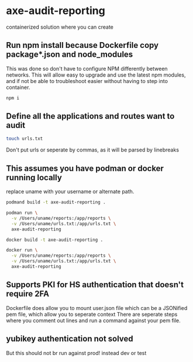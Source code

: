 # axe-audit-reporting
containerized solution where you can create

## Run npm install because Dockerfile copy package*.json and node_modules
This was done so don't have to configure NPM differently between networks.
This will allow easy to upgrade and use the latest npm modules, and if not be able to troubleshoot easier without having to step into container.
``` bash
npm i
```

## Define all the applications and routes want to audit
``` bash
touch urls.txt
```
Don't put urls or seperate by commas, as it will be parsed by linebreaks

## This assumes you have podman or docker running locally
replace uname with your username or alternate path.
``` bash
podmand build -t axe-audit-reporting .

podman run \
  -v /Users/uname/reports:/app/reports \
  -v /Users/uname/urls.txt:/app/urls.txt \
  axe-audit-reporting
```

``` bash
docker build -t axe-audit-reporting .

docker run \
  -v /Users/uname/reports:/app/reports \
  -v /Users/uname/urls.txt:/app/urls.txt \
  axe-audit-reporting
```

## Supports PKI for HS authentication that doesn't require 2FA
Dockerfile does allow you to mount user.json file which can be a JSONified pem file, which allow you to seperate context
There are seperate steps where you comment out lines and run a command against your pem file.

## yubikey authentication not solved
But this should not br run against prod! instead dev or test

